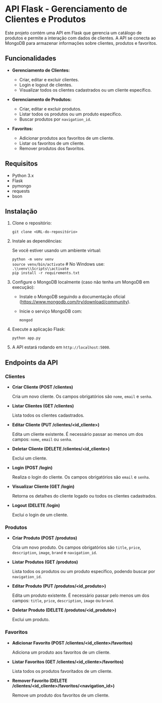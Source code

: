 # API Flask - Gerenciamento de Clientes e Produtos

Este projeto contém uma API em Flask que gerencia um catálogo de produtos e permite a interação com dados de clientes. A API se conecta ao MongoDB para armazenar informações sobre clientes, produtos e favoritos.

## Funcionalidades

- **Gerenciamento de Clientes:**
  - Criar, editar e excluir clientes.
  - Login e logout de clientes.
  - Visualizar todos os clientes cadastrados ou um cliente específico.

- **Gerenciamento de Produtos:**
  - Criar, editar e excluir produtos.
  - Listar todos os produtos ou um produto específico.
  - Buscar produtos por `navigation_id`.

- **Favoritos:**
  - Adicionar produtos aos favoritos de um cliente.
  - Listar os favoritos de um cliente.
  - Remover produtos dos favoritos.

## Requisitos

- Python 3.x
- Flask
- pymongo
- requests
- bson

## Instalação

1. Clone o repositório:

   `git clone <URL-do-repositório>`

2. Instale as dependências:

   Se você estiver usando um ambiente virtual:

   `python -m venv venv`  
   `source venv/bin/activate`  # No Windows use: `.\\venv\\Scripts\\activate`  
   `pip install -r requirements.txt`

3. Configure o MongoDB localmente (caso não tenha um MongoDB em execução):

   - Instale o MongoDB seguindo a documentação oficial (https://www.mongodb.com/try/download/community).
   - Inicie o serviço MongoDB com:

     `mongod`

4. Execute a aplicação Flask:

   `python app.py`

5. A API estará rodando em `http://localhost:5000`.

## Endpoints da API

### Clientes

- **Criar Cliente (POST /clientes)**

  Cria um novo cliente. Os campos obrigatórios são `nome`, `email` e `senha`.

- **Listar Clientes (GET /clientes)**

  Lista todos os clientes cadastrados.

- **Editar Cliente (PUT /clientes/<id_cliente>)**

  Edita um cliente existente. É necessário passar ao menos um dos campos: `nome`, `email` ou `senha`.

- **Deletar Cliente (DELETE /clientes/<id_cliente>)**

  Exclui um cliente.

- **Login (POST /login)**

  Realiza o login do cliente. Os campos obrigatórios são `email` e `senha`.

- **Visualizar Cliente (GET /login)**

  Retorna os detalhes do cliente logado ou todos os clientes cadastrados.

- **Logout (DELETE /login)**

  Exclui o login de um cliente.

### Produtos

- **Criar Produto (POST /produtos)**

  Cria um novo produto. Os campos obrigatórios são `title`, `price`, `description`, `image`, `brand` e `navigation_id`.

- **Listar Produtos (GET /produtos)**

  Lista todos os produtos ou um produto específico, podendo buscar por `navigation_id`.

- **Editar Produto (PUT /produtos/<id_produto>)**

  Edita um produto existente. É necessário passar pelo menos um dos campos: `title`, `price`, `description`, `image` ou `brand`.

- **Deletar Produto (DELETE /produtos/<id_produto>)**

  Exclui um produto.

### Favoritos

- **Adicionar Favorito (POST /clientes/<id_cliente>/favoritos)**

  Adiciona um produto aos favoritos de um cliente.

- **Listar Favoritos (GET /clientes/<id_cliente>/favoritos)**

  Lista todos os produtos favoritados de um cliente.

- **Remover Favorito (DELETE /clientes/<id_cliente>/favoritos/<navigation_id>)**

  Remove um produto dos favoritos de um cliente.
